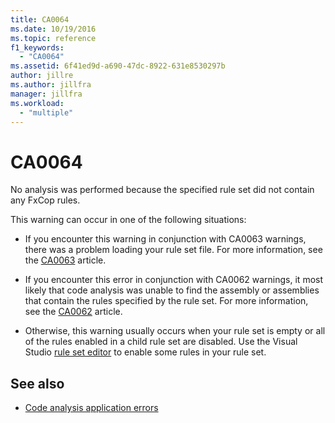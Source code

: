 ```yaml
---
title: CA0064
ms.date: 10/19/2016
ms.topic: reference
f1_keywords:
  - "CA0064"
ms.assetid: 6f41ed9d-a690-47dc-8922-631e8530297b
author: jillre
ms.author: jillfra
manager: jillfra
ms.workload:
  - "multiple"
---
```

# CA0064

No analysis was performed because the specified rule set did not contain any FxCop rules.

This warning can occur in one of the following situations:

- If you encounter this warning in conjunction with CA0063 warnings, there was a problem loading your rule set file. For more information, see the [CA0063](ca0063.md) article.

- If you encounter this error in conjunction with CA0062 warnings, it most likely that code analysis was unable to find the assembly or assemblies that contain the rules specified by the rule set. For more information, see the [CA0062](ca0062.md) article.

- Otherwise, this warning usually occurs when your rule set is empty or all of the rules enabled in a child rule set are disabled. Use the Visual Studio [rule set editor](../code-quality/working-in-the-code-analysis-rule-set-editor.md) to enable some rules in your rule set.

## See also

- [Code analysis application errors](../code-quality/code-analysis-application-errors.md)
